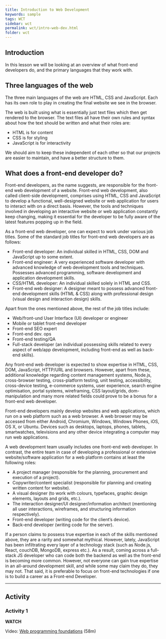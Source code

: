```yaml
---
title: Introduction to Web Development
keywords: sample
tags: WCT
sidebar: wct
permalink: wct/intro-web-dev.html
folder: wct
---
```


## Introduction

In this lesson we will be looking at an overview of what front-end developers do, and the primary languages that they work with.

## Three languages of the web

The three main languages of the web are HTML, CSS and JavaScript. Each has its own role to play in creating the final website we see in the browser.

The web is built using what is essentially just text files which then get rendered to the browser. The text files all have their own rules and syntax about how the text should be written and what their roles are:

- HTML is for content
- CSS is for styling
- JavaScript is for interactivity

We should aim to keep these independent of each other so that our projects are easier to maintain, and have a better structure to them.

## What does a front-end developer do?

Front-end developers, as the name suggests, are responsible for the front-end web development of a website. Front-end web development, also called client-side development, comprises using HTML, CSS and JavaScript to develop a functional, well-designed website or web application for users to interact with on a direct basis. However, the tools and techniques involved in developing an interactive website or web application constantly keep changing, making it essential for the developer to be fully aware of the latest features popping up in the field.

As a front-end web developer, one can expect to work under various job titles. Some of the standard job titles for front-end web developers are as follows:

- Front-end developer: An individual skilled in HTML, CSS, DOM and JavaScript up to some extent.
- Front-end engineer: A very experienced software developer with advanced knowledge of web development tools and techniques. Possesses advanced programming, software development and application development skills.
- CSS/HTML developer: An individual skilled solely in HTML and CSS.
- Front-end web designer: A designer meant to possess advanced front-end development skills (HTML & CSS) along with professional design (visual design and interaction design) skills.

Apart from the ones mentioned above, the rest of the job titles include:

- Web/front-und User Interface (UI) developer or engineer
- Mobile or tablet front-end developer
- Front-end SEO expert
- Front-end dev. ops
- Front-end testing/QA
- Full-stack developer (an individual possessing skills related to every aspect of web/app development, including front-end as well as back-end skills).

Any front-end web developer is expected to show expertise in HTML, CSS, DOM, JavaScript, HTTP/URL and browsers. However, apart from these, additional knowledge regarding content management systems, Node.js, cross-browser testing, cross-platform testing, unit testing, accessibility, cross-device testing, e-commerce systems, user experience, search engine optimisation, portal systems, wireframing, CSS layout/grids, dom-manipulation and many more related fields could prove to be a bonus for a front-end web developer.

Front-end developers mainly develop websites and web applications, which run on a web platform such as a web browser. A web browser may be accessed from either Android, Chromium, Windows, Windows Phones, iOS, OS X, or Ubuntu. Devices such as desktops, laptops, phones, tablets, smartwatches, televisions and any other device integrating a computer may run web applications.

A web development team usually includes one front-end web developer. In contrast, the entire team in case of developing a professional or extensive website/software application for a web platform contains at least the following roles:

- A project manager (responsible for the planning, procurement and execution of a project).
- Copywriter/content specialist (responsible for planning and creating written content for website).
- A visual designer (to work with colours, typefaces, graphic design elements, layouts and grids, etc.).
- The interaction designer/UI designer/information architect (mentioning all user interactions, wireframes, and structuring information respectively).
- Front-end developer (writing code for the client’s device).
- Back-end developer (writing code for the server).

If a person claims to possess true expertise in each of the skills mentioned above, they are a rarity and somewhat mythical. However, lately, JavaScript has been infiltrating every layer of a technology stack (such as Node.js, React, couchDB, MongoDB, express etc.). As a result, coming across a full-stack JS developer who can code both the backend as well as the front-end is becoming more common. However, not everyone can gain true expertise in an all-around development skill, and while some may claim they do, they may not. That said, it is preferable to focus on front-end technologies if one is to build a career as a Front-end Developer.

<hr>

## Activity

### Activity 1

**WATCH**

Video: [Web programming foundations](https://www.linkedin.com/learning/web-programming-foundations/welcome?u=43268076) (58m)
